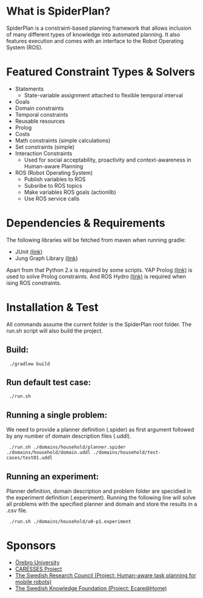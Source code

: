 # What is SpiderPlan?

SpiderPlan is a constraint-based planning framework that allows inclusion of many different types of knowledge 
into automated planning. It also features execution and comes with an interface to the Robot Operating System (ROS).

# Featured Constraint Types & Solvers

- Statements
  - State-variable assignment attached to flexible temporal interval
- Goals
- Domain constraints
- Temporal constraints
- Reusable resources
- Prolog 
- Costs
- Math constraints (simple calculations)
- Set constraints (simple)
- Interaction Constraints
  - Used for social acceptability, proactivity and context-awareness in Human-aware Planning
- ROS (Robot Operating System)
  - Publish variables to ROS
  - Subsribe to ROS topics
  - Make variables ROS goals (actionlib)
  - Use ROS service calls

# Dependencies & Requirements

The following libraries will be fetched from maven when running gradle:

- JUnit <a href="http://junit.org/">(link)</a>
- Jung Graph Library <a href="http://jung.sourceforge.net/">(link)</a>


Apart from that Python 2.x is required by some scripts. YAP Prolog <a href="http://www.dcc.fc.up.pt/~vsc/Yap/">(link)</a> is used to solve Prolog constraints. And ROS Hydro <a href="http://www.ros.org/">(link)</a> is required when ising ROS constraints.

# Installation & Test

All commands assume the current folder is the SpiderPlan root folder. The run.sh script will also build the project.

## Build: 

```
 ./gradlew build
```

## Run default test case:

```
 ./run.sh
```

## Running a single problem:

We need to provide a planner definition (.spider) as first argument followed by any number of domain description files (.uddl).

```
 ./run.sh ./domains/household/planner.spider ./domains/household/domain.uddl ./domains/household/test-cases/test01.uddl
```

## Running an experiment:

Planner definition, domain description and problem folder are specidied in the experiment definition (.experiment). Running the following line will solve all problems with the specified planner and domain and store the results in a .csv file.

```
 ./run.sh ./domains/household/u0-p1.experiment
```

# Sponsors

* <a href="http://www.oru.se/">&Ouml;rebro University</a>
* <a href="http://www.caressesrobot.org/">CARESSES Project</a>
* <a href="http://www.vr.se/inenglish">The Swedish Research Council (Project: Human-aware task planning for mobile robots)</a> 
* <a href="http://www.kks.se/">The Swedish Knowledge Foundation (Project: Ecare@Home)</a>











